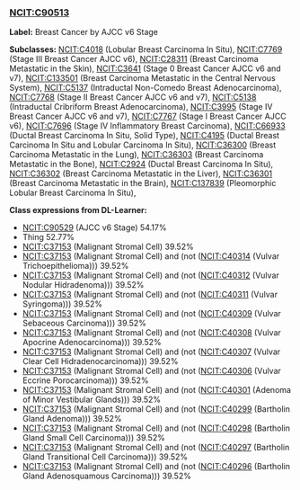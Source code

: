 
### [NCIT:C90513](http://purl.obolibrary.org/obo/NCIT_C90513)
**Label:** Breast Cancer by AJCC v6 Stage

**Subclasses:** [NCIT:C4018](http://purl.obolibrary.org/obo/NCIT_C4018) (Lobular Breast Carcinoma In Situ), [NCIT:C7769](http://purl.obolibrary.org/obo/NCIT_C7769) (Stage III Breast Cancer AJCC v6), [NCIT:C28311](http://purl.obolibrary.org/obo/NCIT_C28311) (Breast Carcinoma Metastatic in the Skin), [NCIT:C3641](http://purl.obolibrary.org/obo/NCIT_C3641) (Stage 0 Breast Cancer AJCC v6 and v7), [NCIT:C133501](http://purl.obolibrary.org/obo/NCIT_C133501) (Breast Carcinoma Metastatic in the Central Nervous System), [NCIT:C5137](http://purl.obolibrary.org/obo/NCIT_C5137) (Intraductal Non-Comedo Breast Adenocarcinoma), [NCIT:C7768](http://purl.obolibrary.org/obo/NCIT_C7768) (Stage II Breast Cancer AJCC v6 and v7), [NCIT:C5138](http://purl.obolibrary.org/obo/NCIT_C5138) (Intraductal Cribriform Breast Adenocarcinoma), [NCIT:C3995](http://purl.obolibrary.org/obo/NCIT_C3995) (Stage IV Breast Cancer AJCC v6 and v7), [NCIT:C7767](http://purl.obolibrary.org/obo/NCIT_C7767) (Stage I Breast Cancer AJCC v6), [NCIT:C7696](http://purl.obolibrary.org/obo/NCIT_C7696) (Stage IV Inflammatory Breast Carcinoma), [NCIT:C66933](http://purl.obolibrary.org/obo/NCIT_C66933) (Ductal Breast Carcinoma In Situ, Solid Type), [NCIT:C4195](http://purl.obolibrary.org/obo/NCIT_C4195) (Ductal Breast Carcinoma In Situ and Lobular Carcinoma In Situ), [NCIT:C36300](http://purl.obolibrary.org/obo/NCIT_C36300) (Breast Carcinoma Metastatic in the Lung), [NCIT:C36303](http://purl.obolibrary.org/obo/NCIT_C36303) (Breast Carcinoma Metastatic in the Bone), [NCIT:C2924](http://purl.obolibrary.org/obo/NCIT_C2924) (Ductal Breast Carcinoma In Situ), [NCIT:C36302](http://purl.obolibrary.org/obo/NCIT_C36302) (Breast Carcinoma Metastatic in the Liver), [NCIT:C36301](http://purl.obolibrary.org/obo/NCIT_C36301) (Breast Carcinoma Metastatic in the Brain), [NCIT:C137839](http://purl.obolibrary.org/obo/NCIT_C137839) (Pleomorphic Lobular Breast Carcinoma In Situ), 

**Class expressions from DL-Learner:**

- [NCIT:C90529](http://purl.obolibrary.org/obo/NCIT_C90529) (AJCC v6 Stage) 54.17%
- Thing 52.77%
- [NCIT:C37153](http://purl.obolibrary.org/obo/NCIT_C37153) (Malignant Stromal Cell) 39.52%
- [NCIT:C37153](http://purl.obolibrary.org/obo/NCIT_C37153) (Malignant Stromal Cell) and (not ([NCIT:C40314](http://purl.obolibrary.org/obo/NCIT_C40314) (Vulvar Trichoepithelioma))) 39.52%
- [NCIT:C37153](http://purl.obolibrary.org/obo/NCIT_C37153) (Malignant Stromal Cell) and (not ([NCIT:C40312](http://purl.obolibrary.org/obo/NCIT_C40312) (Vulvar Nodular Hidradenoma))) 39.52%
- [NCIT:C37153](http://purl.obolibrary.org/obo/NCIT_C37153) (Malignant Stromal Cell) and (not ([NCIT:C40311](http://purl.obolibrary.org/obo/NCIT_C40311) (Vulvar Syringoma))) 39.52%
- [NCIT:C37153](http://purl.obolibrary.org/obo/NCIT_C37153) (Malignant Stromal Cell) and (not ([NCIT:C40309](http://purl.obolibrary.org/obo/NCIT_C40309) (Vulvar Sebaceous Carcinoma))) 39.52%
- [NCIT:C37153](http://purl.obolibrary.org/obo/NCIT_C37153) (Malignant Stromal Cell) and (not ([NCIT:C40308](http://purl.obolibrary.org/obo/NCIT_C40308) (Vulvar Apocrine Adenocarcinoma))) 39.52%
- [NCIT:C37153](http://purl.obolibrary.org/obo/NCIT_C37153) (Malignant Stromal Cell) and (not ([NCIT:C40307](http://purl.obolibrary.org/obo/NCIT_C40307) (Vulvar Clear Cell Hidradenocarcinoma))) 39.52%
- [NCIT:C37153](http://purl.obolibrary.org/obo/NCIT_C37153) (Malignant Stromal Cell) and (not ([NCIT:C40306](http://purl.obolibrary.org/obo/NCIT_C40306) (Vulvar Eccrine Porocarcinoma))) 39.52%
- [NCIT:C37153](http://purl.obolibrary.org/obo/NCIT_C37153) (Malignant Stromal Cell) and (not ([NCIT:C40301](http://purl.obolibrary.org/obo/NCIT_C40301) (Adenoma of Minor Vestibular Glands))) 39.52%
- [NCIT:C37153](http://purl.obolibrary.org/obo/NCIT_C37153) (Malignant Stromal Cell) and (not ([NCIT:C40299](http://purl.obolibrary.org/obo/NCIT_C40299) (Bartholin Gland Adenoma))) 39.52%
- [NCIT:C37153](http://purl.obolibrary.org/obo/NCIT_C37153) (Malignant Stromal Cell) and (not ([NCIT:C40298](http://purl.obolibrary.org/obo/NCIT_C40298) (Bartholin Gland Small Cell Carcinoma))) 39.52%
- [NCIT:C37153](http://purl.obolibrary.org/obo/NCIT_C37153) (Malignant Stromal Cell) and (not ([NCIT:C40297](http://purl.obolibrary.org/obo/NCIT_C40297) (Bartholin Gland Transitional Cell Carcinoma))) 39.52%
- [NCIT:C37153](http://purl.obolibrary.org/obo/NCIT_C37153) (Malignant Stromal Cell) and (not ([NCIT:C40296](http://purl.obolibrary.org/obo/NCIT_C40296) (Bartholin Gland Adenosquamous Carcinoma))) 39.52%


